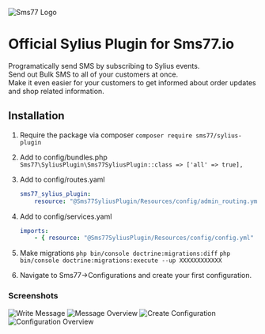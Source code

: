 ![Sms77 Logo](https://www.sms77.io/wp-content/uploads/2019/07/sms77-Logo-400x79.png "Sms77 Logo")

# Official Sylius Plugin for Sms77.io
Programatically send SMS by subscribing to Sylius events.<br>
Send out Bulk SMS to all of your customers at once.<br>
Make it even easier for your customers to get informed about order updates and shop related information.

## Installation

1. Require the package via composer
    ```composer require sms77/sylius-plugin```

2. Add to config/bundles.php
    ```Sms77\SyliusPlugin\Sms77SyliusPlugin::class => ['all' => true],```

3. Add to config/routes.yaml
    ```yaml
    sms77_sylius_plugin:
        resource: "@Sms77SyliusPlugin/Resources/config/admin_routing.yml"
    ```

4. Add to config/services.yaml
    ```yaml
    imports:
        - { resource: "@Sms77SyliusPlugin/Resources/config/config.yml" }
    ```

5. Make migrations
    ```php bin/console doctrine:migrations:diff```
    ```php bin/console doctrine:migrations:execute --up XXXXXXXXXXXX```
     
6. Navigate to Sms77->Configurations and create your first configuration.

### Screenshots
![Write Message](https://user-images.githubusercontent.com/12965261/82817149-c414b680-9e9c-11ea-9a41-337f62835cdb.png "Write Message")
![Message Overview](https://user-images.githubusercontent.com/12965261/82816566-a8f57700-9e9b-11ea-91b9-4c32882657f0.png "Message Overview")
![Create Configuration](https://user-images.githubusercontent.com/12965261/82817148-c37c2000-9e9c-11ea-987c-d1d9c0bdb179.png "Create Configuration")
![Configuration Overview](https://user-images.githubusercontent.com/12965261/82816574-aabf3a80-9e9b-11ea-8a14-f2395e251189.png "Configuration Overview")
